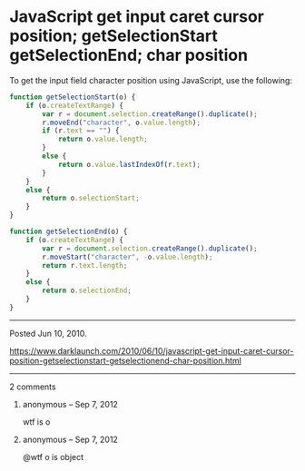 # JavaScript get input caret cursor position; getSelectionStart getSelectionEnd; char position

To get the input field character position using JavaScript, use the following:
```js
function getSelectionStart(o) {
    if (o.createTextRange) {
        var r = document.selection.createRange().duplicate();
        r.moveEnd("character", o.value.length);
        if (r.text == "") {
            return o.value.length;
        }
        else {
            return o.value.lastIndexOf(r.text);
        }
    }
    else {
        return o.selectionStart;
    }
}

function getSelectionEnd(o) {
    if (o.createTextRange) {
        var r = document.selection.createRange().duplicate();
        r.moveStart("character", -o.value.length);
        return r.text.length;
    }
    else {
        return o.selectionEnd;
    }
}
```

---

Posted Jun 10, 2010.

https://www.darklaunch.com/2010/06/10/javascript-get-input-caret-cursor-position-getselectionstart-getselectionend-char-position.html

---

2 comments

<ol><li><div>

anonymous &ndash; Sep 7, 2012<div>

wtf is o

</div></div></li><li><div>

anonymous &ndash; Sep 7, 2012<div>

@wtf o is object

</div></div></li></ol>
